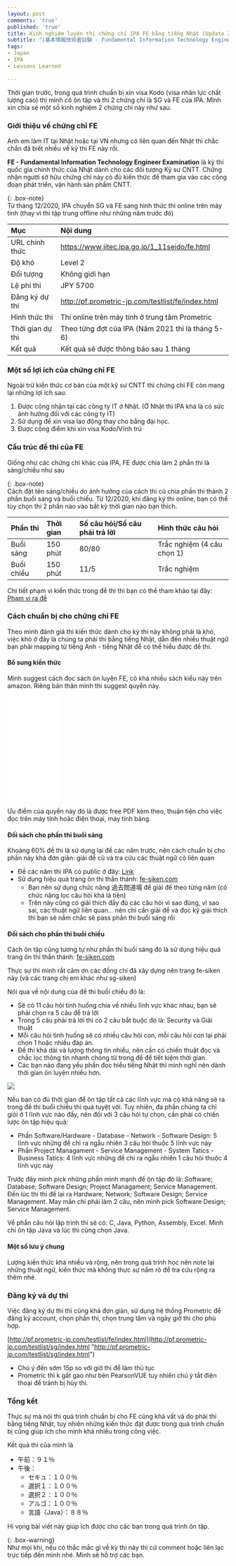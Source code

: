 ```yaml
---
layout: post
comments: 'true'
published: 'true'
title: Kinh nghiệm luyện thi chứng chỉ IPA FE bằng tiếng Nhật (Update 2021)
subtitle: "(基本情報技術者試験 - Fundamental Information Technology Engineer Examination)"
tags:
- Japan
- IPA
- Lessons Learned

---
```

Thời gian trước, trong quá trình chuẩn bị xin visa Kodo (visa nhân lực chất lượng cao) thì mình có ôn tập và thi 2 chứng chỉ là SG và FE của IPA. Mình xin chia sẻ một số kinh nghiệm 2 chứng chỉ này như sau.

### Giới thiệu về chứng chỉ FE

Anh em làm IT tại Nhật hoặc tại VN nhưng có liên quan đến Nhật thì chắc chắn đã biết nhiều về kỳ thi FE này rồi.

**FE - Fundamental Information Technology Engineer Examination** là kỳ thi quốc gia chính thức của Nhật dành cho các đối tượng Kỹ sư CNTT. Chứng nhận người sở hữu chứng chỉ này có đủ kiến thức để tham gia vào các công đoạn phát triển, vận hành sản phẩm CNTT.

{: .box-note}  
Từ tháng 12/2020, IPA chuyển SG và FE sang hình thức thi online trên máy tính (thay vì thi tập trung offline như những năm trước đó)

| Mục | Nội dung |
| :--- | :--- |
| URL chính thức | https://www.jitec.ipa.go.jp/1_11seido/fe.html |
| Độ khó | Level 2 |
| Đối tượng | Không giới hạn |
| Lệ phí thi | JPY 5700 |
| Đăng ký dự thi | http://pf.prometric-jp.com/testlist/fe/index.html |
| Hình thức thi | Thi online trên máy tính ở trung tâm Prometric |
| Thời gian dự thi | Theo từng đợt của IPA (Năm 2021 thì là tháng 5-6) |
| Kết quả | Kết quả sẽ được thông báo sau 1 tháng |

### Một số lợi ích của chứng chỉ FE

Ngoài trừ kiến thức cơ bản của một kỹ sư CNTT thì chứng chỉ FE còn mang lại những lợi ích sau:

1. Được công nhận tại các công ty IT ở Nhật. (Ở Nhật thì IPA khá là có sức ảnh hưởng đối với các công ty IT)
2. Sử dụng để xin visa lao động thay cho bằng đại học.
3. Được cộng điểm khi xin visa Kodo/Vĩnh trú

### Cấu trúc đề thi của FE

Giống như các chứng chỉ khác của IPA, FE được chia làm 2 phần thi là sáng/chiều như sau

{: .box-note}  
Cách đặt tên sáng/chiều do ảnh hưởng của cách thi cũ chia phần thi thành 2 phần buổi sáng và buổi chiều. Từ 12/2020, khi đăng ký thi online, bạn có thể tùy chọn thi 2 phần nào vào bất kỳ thời gian nào bạn thích.

| Phần thi | Thời gian | Số câu hỏi/Số câu phải trả lời | Hình thức câu hỏi |
| :--- | :--- | :--- | :--- |
| Buổi sáng | 150 phút | 80/80 | Trắc nghiệm (4 câu chọn 1) |
| Buổi chiều | 150 phút | 11/5 | Trắc nghiệm |

Chi tiết phạm vi kiến thức trong đề thi thì bạn có thể tham khảo tại đây: [Phạm vi ra đề](https://www.fe-siken.com/fehani.html "Phạm vi")

### Cách chuẩn bị cho chứng chỉ FE

Theo mình đánh giá thì kiến thức dành cho kỳ thi này không phải là khó, việc khó ở đây là chúng ta phải thi bằng tiếng Nhật, dẫn đến nhiều thuật ngữ bạn phải mapping từ tiếng Anh - tiếng Nhật để có thể hiểu được đề thi.

#### Bổ sung kiến thức

Mình suggest cách đọc sách ôn luyện FE, có khá nhiều sách kiểu này trên amazon. Riêng bản thân mình thi suggest quyển này.

<iframe style="width:120px;height:240px;" marginwidth="0" marginheight="0" scrolling="no" frameborder="0" src="//rcm-fe.amazon-adsystem.com/e/cm?lt1=_blank&bc1=000000&IS2=1&bg1=FFFFFF&fc1=000000&lc1=0000FF&t=cuonghapvn-22&language=ja_JP&o=9&p=8&l=as4&m=amazon&f=ifr&ref=as_ss_li_til&asins=4295010308&linkId=3c886a8dc4e6dbbbcd08302fbd177558"></iframe>

Ưu điểm của quyển này đó là được free PDF kèm theo, thuận tiện cho việc đọc trên máy tính hoặc điện thoại, máy tính bảng.

#### Đối sách cho phần thi buổi sáng

Khoảng 60% đề thi là sử dụng lại đề các năm trước, nên cách chuẩn bị cho phần này khá đơn giản: giải đề cũ và tra cứu các thuật ngữ có liên quan

* Đề các năm thì IPA có public ở đây: [Link](https://www.jitec.ipa.go.jp/1_04hanni_sukiru/_index_mondai.html)
* Sử dụng hiệu quả trang ôn thi thần thánh: [fe-siken.com](https://www.fe-siken.com/)
  * Bạn nên sử dụng chức năng 過去問道場 để giải đề theo từng năm (có chức năng lọc câu hỏi khá là tiện)
  * Trên này cũng có giải thích đầy đủ các câu hỏi vì sao đúng, vì sao sai, các thuật ngữ liên quan... nên chỉ cần giải đề và đọc kỹ giải thích thì bạn sẽ nắm chắc sẽ pass phần thi buổi sáng rồi

#### Đối sách cho phần thi buổi chiều

Cách ôn tập cũng tương tự như phần thi buổi sáng đó là sử dụng hiệu quả trang ôn thi thần thánh: [fe-siken.com](https://www.fe-siken.com/)

Thực sự thì mình rất cảm ơn các đồng chí đã xây dựng nên trang fe-siken này (và các trang chị em khác như sg-siken)

Nói qua về nội dung của đề thi buổi chiều đó là:

* Sẽ có 11 câu hỏi tình huống chia về nhiều lĩnh vực khác nhau, bạn sẽ phải chọn ra 5 câu để trả lời
* Trong 5 câu phải trả lời thì có 2 câu bắt buộc đó là: Security và Giải thuật
* Mỗi câu hỏi tình huống sẽ có nhiều câu hỏi con, mỗi câu hỏi con lại phải chọn 1 hoặc nhiều đáp án.
* Đề thi khá dài và lượng thông tin nhiều, nên cần có chiến thuật đọc và chắc lọc thông tin nhanh chóng từ trong đề để tiết kiệm thời gian.
* Các bạn nào đang yếu phần đọc hiểu tiếng Nhật thì mình nghĩ nên dành thời gian ôn luyện nhiều hơn.

![](https://www.fe-siken.com/img/03.png)

Nếu bạn có đủ thời gian để ôn tập tất cả các lĩnh vực mà có khả năng sẽ ra trong đề thi buổi chiều thì quá tuyệt vời. Tuy nhiên, đa phần chúng ta chỉ giỏi ở 1 lĩnh vực nào đấy, nên đối với 3 câu hỏi tự chọn, cần phải có chiến lược ôn tập hiệu quả:

* Phần Software/Hardware - Database - Network - Software Design: 5 lĩnh vực những đề chỉ ra ngẫu nhiên 3 câu hỏi thuộc 5 lĩnh vực này
* Phần Project Managament - Service Management - System Tatics - Business Tatics: 4 lĩnh vực những đề chỉ ra ngẫu nhiên 1 câu hỏi thuộc 4 lĩnh vực này

Trước đây mình pick những phần mình mạnh để ôn tập đó là: Software; Database; Software Design; Project Managament; Service Management. Đến lúc thi thì đề lại ra Hardware; Network; Software Design; Service Management. May mắn chỉ phải làm 2 câu, nên mình pick Software Design; Service Management.

Về phần câu hỏi lập trình thì sẽ có: C, Java, Python, Assembly, Excel. Mình chỉ ôn tập Java và lúc thi cũng chọn Java.

#### Một số lưu ý chung

Lượng kiến thức khá nhiều và rộng, nên trong quá trình học nên note lại những thuật ngữ, kiến thức mà không thực sự nắm rõ để tra cứu rộng ra thêm nhé.

### Đăng ký và dự thi

Việc đăng ký dự thi thì cũng khá đơn giản, sử dụng hệ thống Prometric để đăng ký account, chọn phần thi, chọn trung tâm và ngày giờ thi cho phù hợp.

[http://pf.prometric-jp.com/testlist/fe/index.html](http://pf.prometric-jp.com/testlist/sg/index.html "http://pf.prometric-jp.com/testlist/sg/index.html")

* Chú ý đến sớm 15p so với giờ thi để làm thủ tục
* Prometric thì k gắt gao như bên PearsonVUE tuy nhiên chú ý tắt điện thoại để tránh bị hủy thi.

### Tổng kết

Thực sự mà nói thì quá trình chuẩn bị cho FE cũng khá vất vả do phải thi bằng tiếng Nhật, tuy nhiên những kiến thức đạt được trong quá trình chuẩn bị cũng giúp ích cho mình khá nhiều trong công việc. 

Kết quả thi của mình là

* 午前：９１％
* 午後：
  *  セキュ：１００％
  *  選択１：１００％
  *  選択２：１００％
  *  アルゴ：１００％
  *  言語（Java）：８８％

Hi vọng bài viết này giúp ích được cho các bạn trong quá trình ôn tập.

{: .box-warning}  
Như mọi khi, nếu có thắc mắc gì về kỳ thi này thì cứ comment hoặc liên lạc trực tiếp đến mình nhé. Mình sẽ hỗ trợ các bạn.